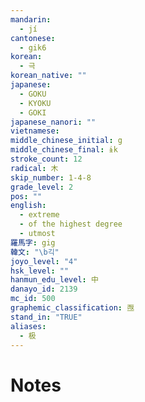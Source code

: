 ```yaml
---
mandarin:
  - jí
cantonese:
  - gik6
korean:
  - 극
korean_native: ""
japanese:
  - GOKU
  - KYOKU
  - GOKI
japanese_nanori: ""
vietnamese:
middle_chinese_initial: g
middle_chinese_final: ɨk
stroke_count: 12
radical: 木
skip_number: 1-4-8
grade_level: 2
pos: ""
english:
  - extreme
  - of the highest degree
  - utmost
羅馬字: gig
韓文: "\b긱"
joyo_level: "4"
hsk_level: ""
hanmun_edu_level: 中
danayo_id: 2139
mc_id: 500
graphemic_classification: 亟
stand_in: "TRUE"
aliases:
  - 极
---
```


# Notes
